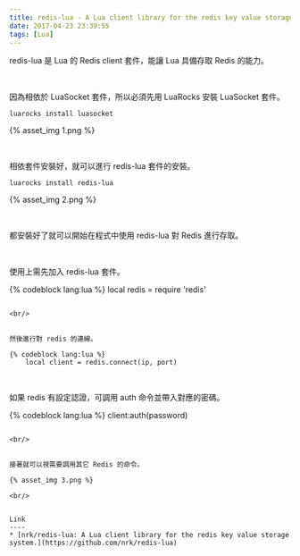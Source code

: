 ```yaml
---
title: redis-lua - A Lua client library for the redis key value storage system
date: 2017-04-23 23:39:55
tags: [Lua]
---
```


redis-lua 是 Lua 的 Redis client 套件，能讓 Lua 具備存取 Redis 的能力。  

<!-- More -->

<br/>


因為相依於 LuaSocket 套件，所以必須先用 LuaRocks 安裝 LuaSocket 套件。  

    luarocks install luasocket

{% asset_img 1.png %}

<br/>


相依套件安裝好，就可以進行 redis-lua 套件的安裝。  

    luarocks install redis-lua

{% asset_img 2.png %}

<br/>


都安裝好了就可以開始在程式中使用 redis-lua 對 Redis 進行存取。  

<br/>


使用上需先加入 redis-lua 套件。  

{% codeblock lang:lua %}
    local redis = require 'redis'
```

<br/>


然後進行對 redis 的連線。  

{% codeblock lang:lua %}
    local client = redis.connect(ip, port)
```

<br/>


如果 redis 有設定認證，可調用 auth 命令並帶入對應的密碼。  

{% codeblock lang:lua %}
    client:auth(password)
```

<br/>


接著就可以視需要調用其它 Redis 的命令。  

{% asset_img 3.png %}

<br/>


Link
----
* [nrk/redis-lua: A Lua client library for the redis key value storage system.](https://github.com/nrk/redis-lua)
